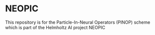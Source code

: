# NEOPIC
This repository is for the Particle-In-Neural Operators (PINOP) scheme which is part of the Helmholtz AI project NEOPIC
